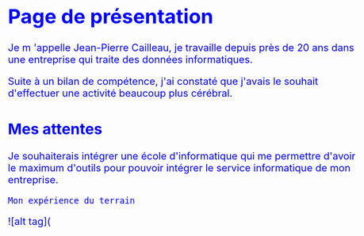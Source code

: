 
<html>
<body style="color: blue;
font-size: 15pt;">





<h1>Page de présentation</h1>
<p>
    Je m 'appelle Jean-Pierre Cailleau, je travaille depuis près de 20 ans dans une entreprise qui traite des données
    informatiques.
</p>
<p>
    Suite à un bilan de compétence, j'ai constaté que j'avais le souhait d'effectuer une activité beaucoup plus cérébral.
</p>


<h2>Mes attentes</h2>
<p>
    Je souhaiterais intégrer une école d'informatique qui me permettre d'avoir le maximum d'outils pour pouvoir intégrer
    le service informatique de mon entreprise.
    
    Mon expérience du terrain 
<p/>
![alt tag](


    

